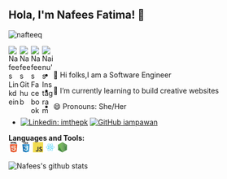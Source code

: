 ## Hola, I'm Nafees Fatima! 👋

<p align="left"> <img src="https://komarev.com/ghpvc/?username=nafteeq&label=Views&color=blue&style=plastic" alt="nafteeq" /> </p>

 <a href="https://www.linkedin.com/in/nafees-fatima-869253117">
  <img align="left" alt="Nafees Linkdein" width="22px" src="https://cdn.jsdelivr.net/npm/simple-icons@v3/icons/linkedin.svg" />
</a>

<a href="https://github.com/nafteeq">
  <img align="left" alt="Nafees Github" width="22px" src="https://cdn.jsdelivr.net/npm/simple-icons@v3/icons/github.svg" />
</a>

<a href="https://www.facebook.com/profile.php?id=100010608183878">
  <img align="left" alt="Nafees Facebook" width="22px" src="https://cdn.jsdelivr.net/npm/simple-icons@v3/icons/facebook.svg" />
</a>

<a href="https://www.instagram.com/nafees5219/">
  <img align="left" alt="Nainu's Instagram" width="22px" src="https://cdn.jsdelivr.net/npm/simple-icons@v3/icons/instagram.svg" />
</a>


<br/>
<br/>


- 🔭 Hi folks,I am a Software Engineer
- 🌱 I’m currently learning to build creative websites
- 😄 Pronouns: She/Her

- [![Linkedin: imthepk](https://img.shields.io/badge/-Nafees-blue?style=flat-square&logo=Linkedin&logoColor=white&link=https://www.linkedin.com/in/nafees-fatima-869253117)](https://www.linkedin.com/in/nafees-fatima-869253117)
[![GitHub iampawan](https://img.shields.io/github/followers/nafteeq?label=follow&style=social)](https://github.com/nafteeq)

**Languages and Tools:**  
<code><img height="20" src="https://raw.githubusercontent.com/github/explore/80688e429a7d4ef2fca1e82350fe8e3517d3494d/topics/html/html.png"></code>
<code><img height="20" src="https://raw.githubusercontent.com/github/explore/80688e429a7d4ef2fca1e82350fe8e3517d3494d/topics/css/css.png"></code>
<code><img height="20" src="https://raw.githubusercontent.com/github/explore/80688e429a7d4ef2fca1e82350fe8e3517d3494d/topics/javascript/javascript.png"></code>
<code><img height="20" src="https://raw.githubusercontent.com/github/explore/80688e429a7d4ef2fca1e82350fe8e3517d3494d/topics/react/react.png"></code>
<code><img height="20" src="https://raw.githubusercontent.com/github/explore/80688e429a7d4ef2fca1e82350fe8e3517d3494d/topics/nodejs/nodejs.png"></code>    


 <img align="center" src="https://github-readme-stats.vercel.app/api?username=nafteeq&show_icons=true&theme=light&line_height=27" alt="Nafees's github stats"/>
 
 
